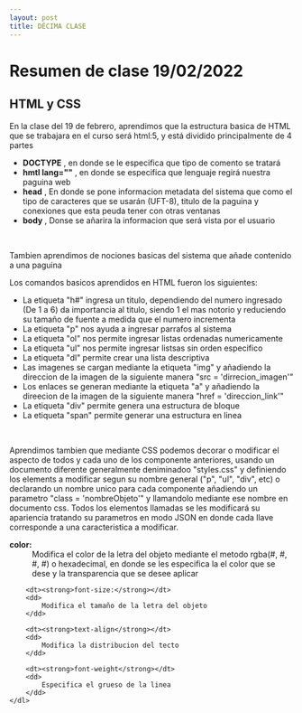 ```yaml
---
layout: post
title: DÉCIMA CLASE
---
```

<!DOCTYPE html>
<html lang="en">
  <head>
    <meta charset="UTF-8" />
    <meta http-equiv="X-UA-Compatible" content="IE=edge" />
    <meta name="viewport" content="width=device-width, initial-scale=1.0" />
    <title>Resumen HTML y CSS</title>
    <link rel="stylesheet" href="styles.css" />
  </head>
  <body>
    <h1>Resumen de clase 19/02/2022</h1>
    <h2>HTML y CSS</h2>
    <p>
      En la clase del 19 de febrero, aprendimos que la estructura basica de HTML que se trabajara en el curso será html:5, y está dividido principalmente de 4 partes
    </p>
    <ul>
      <li>
        <strong>DOCTYPE</strong> , en donde se le especifica que tipo de comento se tratará
      </li>
      <li>
        <strong>hmtl lang=""</strong> , en donde se especifica que lenguaje regirá nuestra paguina web
      </li>
      <li>
        <strong>head</strong> , En donde se pone informacion metadata del sistema que como el tipo de caracteres que se usarán (UFT-8), titulo de la paguina y conexiones que esta peuda tener con otras ventanas
      </li>
      <li>
        <strong>body</strong> , Donse se añarira la informacion que será vista por el usuario
      </li>
    </ul>
    <br />
    <p>
      Tambien aprendimos de nociones basicas del sistema que añade contenido a una paguina
    </p>
    <p>Los comandos basicos aprendidos en HTML fueron los siguientes:</p>
    <ul>
      <li>
          La etiqueta "h#" ingresa un titulo, dependiendo del numero ingresado (De 1 a 6) da importancia al titulo, siendo 1 el mas notorio y reduciendo su tamaño de fuente a medida que el numero incrementa
      </li>
      <li>
          La etiqueta "p" nos ayuda a ingresar parrafos al sistema
      </li>
      <li>
          La etiqueta "ol" nos permite ingresar listas ordenadas numericamente
      </li>
      <li>
          La etiqueta "ul" nos permite ingresar listsas sin orden especifico
      </li>
      <li>
          La etiqueta "dl" permite crear una lista descriptiva
      </li>
      <li>
          Las imagenes se cargan mediante la etiqueta "img" y añadiendo la direccion de la imagen de la siguiente manera "src = 'dirrecion_imagen'"
      </li>
      <li>
          Los enlaces se generan mediante la etiqueta "a" y añadiendo la direecion de la imagen de la siguiente manera "href = 'direccion_link'"
      </li>
      <li>
          La etiqueta "div" permite genera una estructura de bloque
      </li>
      <li>
          La etiqueta "span" permite generar una estructura en linea
      </li>
    </ul>
    <br />
    <p>
        Aprendimos tambien que mediante CSS podemos decorar o modificar el aspecto de todos y cada uno de los componente anteriores, usando un documento diferente generalmente deniminadoo "styles.css" y definiendo los elements a modificar segun su nombre general ("p", "ul", "div", etc) o declarando un nombre unico para cada componente añadiendo un parametro "class = 'nombreObjeto'" y llamandolo mediante ese nombre en documento css. Todos los elementos llamadas se les modificará su apariencia tratando su parametros en modo JSON en donde cada llave corresponde a una caracteristica a modificar.
    </p>
    <dl>
        <dt><strong>color:</strong></dt>
        <dd>
            Modifica el color de la letra del objeto mediante el metodo rgba(#, #, #, #) o hexadecimal, en donde se les especifica la el color que se dese y la transparencia que se desee aplicar
        </dd>

        <dt><strong>font-size:</strong></dt>
        <dd>
            Modifica el tamaño de la letra del objeto
        </dd>

        <dt><strong>text-align</strong></dt>
        <dd>
            Modifica la distribucion del tecto
        </dd>

        <dt><strong>font-weight</strong></dt>
        <dd>
            Especifica el grueso de la linea
        </dd>
    </dl>

  </body>
</html>
